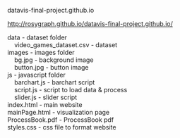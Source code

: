 datavis-final-project.github.io

http://rosygraph.github.io/datavis-final-project.github.io/

data - dataset folder <br>
&nbsp; &nbsp; video_games_dataset.csv - dataset <br>
images - images folder <br>
&nbsp; &nbsp;  bg.jpg - background image <br>
&nbsp; &nbsp;  button.jpg - button image <br>
js - javascript folder <br>
&nbsp; &nbsp;  barchart.js - barchart script <br>
&nbsp; &nbsp;  script.js - script to load data & process <br>
&nbsp; &nbsp;  slider.js - slider script <br>
index.html - main website <br>
mainPage.html - visualization page <br>
ProcessBook.pdf - ProcessBook pdf <br>
styles.css - css file to format website <br>


